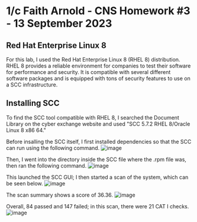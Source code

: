 # 1/c Faith Arnold - CNS Homework #3 - 13 September 2023 
## Red Hat Enterprise Linux 8
For this lab, I used the Red Hat Enterprise Linux 8 (RHEL 8) distribution. RHEL 8 provides a reliable environment for companies to test their software for performance and security. It is compatible with several different software packages and is equipped with tons of security features to use on a SCC infrastructure.
## Installing SCC
To find the SCC tool compatible with RHEL 8, I searched the Document Library on the cyber exchange website and used "SCC 5.7.2 RHEL 8/Oracle Linux 8 x86 64."

Before insalling the SCC itself, I first installed dependencies so that the SCC can run using the following command.
![image](https://github.com/faithaarnold/arnold-cns-fall23/assets/90394310/5006f0b1-84b1-47f7-a131-a947eafefdb4)

Then, I went into the directory inside the SCC file where the .rpm file was, then ran the following command.
![image](https://github.com/faithaarnold/arnold-cns-fall23/assets/90394310/9d359f1b-b756-428a-83ad-4d296c5eb8a3)

This launched the SCC GUI; I then started a scan of the system, which can be seen below.
![image](https://github.com/faithaarnold/arnold-cns-fall23/assets/90394310/5aa026be-593d-48ff-8fd2-5f977732ce1e)

The scan summary shows a score of 36.36.
![image](https://github.com/faithaarnold/arnold-cns-fall23/assets/90394310/e6f69d83-5b39-4b5b-a446-a1b363200d11)

Overall, 84 passed and 147 failed; in this scan, there were 21 CAT I checks.
![image](https://github.com/faithaarnold/arnold-cns-fall23/assets/90394310/800c3bdd-0b8f-47d2-8ae7-f80e91171124)


